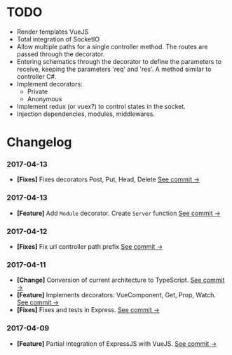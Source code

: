# TODO

- Render templates VueJS
- Total integration of SocketIO
- Allow multiple paths for a single controller method. The routes are passed through the decorator.
- Entering schematics through the decorator to define the parameters to receive, keeping the parameters 'req' and 'res'. A method similar to controller C#.
- Implement decorators:
  - Private
  - Anonymous
- Implement redux (or vuex?) to control states in the socket.
- Injection dependencies, modules, middlewares.

# Changelog

### 2017-04-13
- **[Fixes]** Fixes decorators Post, Put, Head, Delete [See commit →](https://github.com/juliandavidmr/Servue)

### 2017-04-13
- **[Feature]** Add `Module` decorator. Create `Server` function [See commit →](https://github.com/juliandavidmr/Servue/commit/b4e8ba08317f072492c428571f75d09d4c42b152)

### 2017-04-12
- **[Fixes]** Fix url controller path prefix [See commit →](https://github.com/juliandavidmr/Servue/commit/1028f673c46d7e6941eeda2abd412d79e663bf4e)

### 2017-04-11
- **[Change]** Conversion of current architecture to TypeScript.
[See commit →](https://github.com/juliandavidmr/Servue/commit/3ddc4496b9cd641387d612047d46a87098fa8f6b)
- **[Feature]** Implements decorators: VueComponent, Get, Prop, Watch.
[See commit →](https://github.com/juliandavidmr/Servue/commit/fcb0030f947a62e280cef9eed596ed4d1caff2a5)
- **[Fixes]** Fixes and tests in Express. 
[See commit →](https://github.com/juliandavidmr/Servue/commit/255d0e08aa214fcff941c1f6d55e8addc1d698fc)

### 2017-04-09
- **[Feature]** Partial integration of ExpressJS with VueJS. [See commit →](https://github.com/juliandavidmr/Servue/commit/1028f673c46d7e6941eeda2abd412d79e663bf4e)